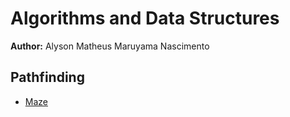 # Algorithms and Data Structures
**Author:** Alyson Matheus Maruyama Nascimento

## Pathfinding
- [Maze](./src/pathfinding/)

